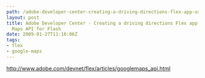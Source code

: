 ```yaml
---
path: /adobe-developer-center-creating-a-driving-directions-flex-app-using-the-google-maps-api-for-flash/
layout: post
title: Adobe Developer Center - Creating a driving directions Flex app using the Google
  Maps API for Flash
date: 2009-01-27T11:16:06Z
tags:
- flex
- google-maps
---
```


<a href="http://www.adobe.com/devnet/flex/articles/googlemaps_api.html">http://www.adobe.com/devnet/flex/articles/googlemaps_api.html</a>
